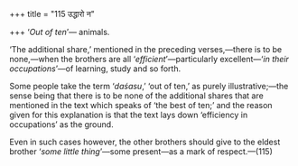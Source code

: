 +++
title = "115 उद्धारो न"

+++
‘*Out of ten*’— animals.

‘The additional share,’ mentioned in the preceding verses,—there is to
be none,—when the brothers are all ‘*efficient*’—particularly
excellent—‘*in their occupations*’—of learning, study and so forth.

Some people take the term ‘*daśasu*,’ ‘out of ten,’ as purely
illustrative;—the sense being that there is to be none of the additional
shares that are mentioned in the text which speaks of ‘the best of ten;’
and the reason given for this explanation is that the text lays down
‘efficiency in occupations’ as the ground.

Even in such cases however, the other brothers should give to the eldest
brother ‘*some little thing*’—some present—as a mark of respect.—(115)



